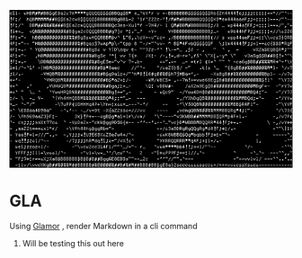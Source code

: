 
![](./src/pic/dba.gif)

# GLA

Using [Glamor](https://github.com/charmbracelet/glamour) , render Markdown in a cli command 

1. Will be testing this out here
